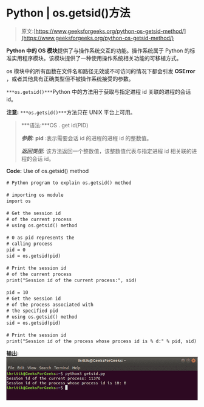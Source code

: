 # Python | os.getsid()方法

> 原文:[https://www.geeksforgeeks.org/python-os-getsid-method/](https://www.geeksforgeeks.org/python-os-getsid-method/)

**Python 中的 OS 模块**提供了与操作系统交互的功能。操作系统属于 Python 的标准实用程序模块。该模块提供了一种使用操作系统相关功能的可移植方式。

os 模块中的所有函数在文件名和路径无效或不可访问的情况下都会引发 **OSError** ，或者其他具有正确类型但不被操作系统接受的参数。

`***os.getsid()***`Python 中的方法用于获取与指定进程 id 关联的进程的会话 id。

**注意:** `***os.getsid()***`方法只在 UNIX 平台上可用。

> ***语法:***OS . get id(PID)
> 
> ***参数:***
> **pid** :表示需要会话 id 的进程的进程 id 的整数值。
> 
> ***返回类型:*** 该方法返回一个整数值，该整数值代表与指定进程 id 相关联的进程的会话 id。

**Code:** Use of os.getsid() method

```
# Python program to explain os.getsid() method 

# importing os module 
import os

# Get the session id
# of the current process
# using os.getsid() method

# 0 as pid represents the
# calling process
pid = 0 
sid = os.getsid(pid)

# Print the session id
# of the current process
print("Session id of the current process:", sid)

pid = 10
# Get the session id
# of the process associated with
# the specified pid
# using os.getsid() method
sid = os.getsid(pid)

# Print the session id
print("Session id of the process whose process id is % d:" % pid, sid)
```

**输出:**
![os.getsid() method output](img/9067de12e39bac3f1da39243ed11a477.png)